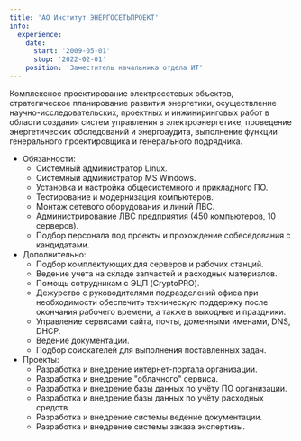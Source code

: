 ```yaml
---
title: 'АО Институт ЭНЕРГОСЕТЬПРОЕКТ'
info:
  experience:
    date:
      start: '2009-05-01'
      stop: '2022-02-01'
    position: 'Заместитель начальника отдела ИТ'
---
```


Комплексное проектирование электросетевых объектов, стратегическое планирование развития энергетики, осуществление научно-исследовательских, проектных и инжиниринговых работ в области создания систем управления в электроэнергетике, проведение энергетических обследований и энергоаудита, выполнение функции генерального проектировщика и генерального подрядчика.

- Обязанности:
  - Системный администратор Linux.
  - Системный администратор MS Windows.
  - Установка и настройка общесистемного и прикладного ПО.
  - Тестирование и модернизация компьютеров.
  - Монтаж сетевого оборудования и линий ЛВС.
  - Администрирование ЛВС предприятия (450 компьютеров, 10 серверов).
  - Подбор персонала под проекты и прохождение собеседования с кандидатами.
- Дополнительно:
  - Подбор комплектующих для серверов и рабочих станций.
  - Ведение учета на складе запчастей и расходных материалов.
  - Помощь сотрудникам с ЭЦП (CryptoPRO).
  - Дежурство с руководителями подразделений офиса при необходимости обеспечить техническую поддержку после окончания рабочего времени, а также в выходные и праздники.
  - Управление сервисами сайта, почты, доменными именами, DNS, DHCP.
  - Ведение документации.
  - Подбор соискателей для выполнения поставленных задач.
- Проекты:
  - Разработка и внедрение интернет-портала организации.
  - Разработка и внедрение "облачного" сервиса.
  - Разработка и внедрение базы данных по учёту ПО организации.
  - Разработка и внедрение базы данных по учёту расходных средств.
  - Разработка и внедрение системы ведение документации.
  - Разработка и внедрение системы заказа экспертизы.

<!--more-->
